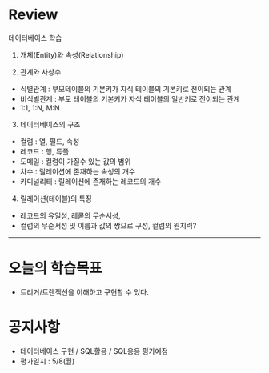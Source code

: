 # Review

데이터베이스 학습
1. 개체(Entity)와 속성(Relationship)

2. 관계와 사상수
- 식별관계 : 부모테이블의 기본키가 자식 테이블의 기본키로 전이되는 관계
- 비식별관계 : 부모 테이블의 기본키가 자식 테이블의 일반키로 전이되는 관계
- 1:1, 1:N, M:N

3. 데이터베이스의 구조
- 컬럼 : 열, 필드, 속성
- 레코드 : 행, 튜플
- 도메일 : 컬럼이 가질수 있는 값의 범위
- 차수 : 릴레이션에 존재하는 속성의 개수
- 카디널리티 : 릴레이션에 존재하는 레코드의 개수

4. 릴레이션(테이블)의 특징
- 레코드의 유일성, 레콛의 무순서성,
- 컬럼의 무순서성 및 이름과 값의 쌍으로 구성, 컬럼의 원지력?


-----------------------------------------------------------------------------------------------

# 오늘의 학습목표
- 트리거/트렌잭션을 이해하고 구현할 수 있다.

# 공지사항
- 데이터베이스 구현 / SQL활용 / SQL응용 평가예정
- 평가일시 : 5/8(월)

